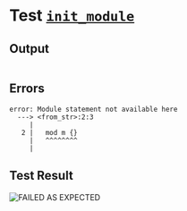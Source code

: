 # Test [`init_module`](../doc/tests/statement_usage.md#L340)

## Output

```,plain
```

## Errors

```,plain
error: Module statement not available here
  ---> <from_str>:2:3
     |
   2 |   mod m {}
     |   ^^^^^^^^
     |
```

## Test Result

![FAILED AS EXPECTED](../doc/tests/.test/init_module.png)
